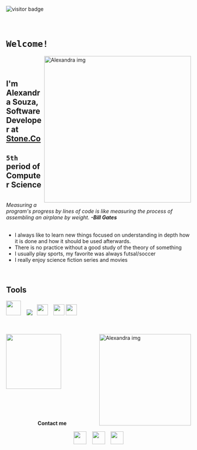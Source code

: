 ![visitor badge](https://visitor-badge.glitch.me/badge?page_id=alexandrabsouz)
 <br><br><br>

# `Welcome!`

<img src="https://github.com/alexandrabsouz/img-git/blob/main/img/alexandra.png" min-width="400px" max-width="300px" width="400px" align="right" alt="Alexandra img">
<br><br>

## I'm Alexandra Souza, Software Developer at [Stone.Co](https://www.stone.com.br/)
## `5th` period of Computer Science
<br> 
 <i>Measuring a program's progress by lines of code is like measuring the process of assembling an airplane by weight. <b>-Bill Gates</b></i>
<br>
<br>

- I always like to learn new things focused on understanding in depth how it is done and how it should be used afterwards.
- There is no practice without a good study of the theory of something
- I usually play sports, my favorite was always futsal/soccer
- I really enjoy science fiction series and movies 
<br>

## Tools 
<img width=40 src="https://github.com/alexandrabsouz/img-git/blob/main/icons/600_452871757.jpeg"></a> &nbsp;&nbsp;
<img src="https://github.com/alexandrabsouz/img/blob/main/icons/icon_python.png"></a>&nbsp;&nbsp;
<img width=30 src="https://github.com/alexandrabsouz/img/blob/main/icons/icon_mysql.png"></a> &nbsp;&nbsp;
<img width=30 src="https://github.com/alexandrabsouz/img/blob/main/icons/icon_postgres.png"></a> 
<img width=30 src="https://github.com/alexandrabsouz/img/blob/main/icons/icon_AWS.png"></a>&nbsp;&nbsp;
 <br><br><br>

 
 <div>
 <a href="https://github.com/alexandrabsouz"></a>
     <img height="150em" src="https://github-readme-stats.vercel.app/api/top-langs/?username=alexandrabsouz&layout=compact&count_private=true&hide_border=true&theme=nightowl&show_icons=true"> &nbsp;&nbsp;
     <img src="https://github.com/alexandrabsouz/img-git/blob/main/gifs/robozinho.gif" min-width="400px" max-width="150px" width="250px" align="right" alt="Alexandra img"><br>
<div>
<br>
<br>
<br>
<br>
 <p align="center"><b>Contact me</b></p>
<p align="center">
 <a href="https://www.instagram.com/alexandrabsouz/"><img width=35 src="https://upload.wikimedia.org/wikipedia/commons/thumb/9/95/Instagram_logo_2022.svg/1024px-Instagram_logo_2022.svg.png"></a> &nbsp;&nbsp; <a href="https://www.linkedin.com/in/alexandrabsouz/"><img width=35 src="https://cdn.worldvectorlogo.com/logos/linkedin-icon.svg"></a> &nbsp;&nbsp; <a href="https://api.whatsapp.com/send?phone=5593984232497&text=Que%20bacana!%20%C3%89%20um%20prazer%20receber%20voc%C3%AA%20aqui%20no%20WhatsApp.%20Estou%20%C3%A0%20sua%20disposi%C3%A7%C3%A3o."><img width=35 src="https://uploads-ssl.webflow.com/5b246014a3234f12eaa9303e/5fad2ec856335cc87e0b9261_moldeme_whatsapp.png"></a>  
</p>
